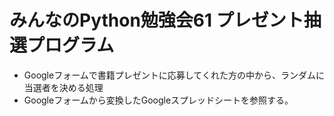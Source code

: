 # みんなのPython勉強会61 プレゼント抽選プログラム

* Googleフォームで書籍プレゼントに応募してくれた方の中から、ランダムに当選者を決める処理
* Googleフォームから変換したGoogleスプレッドシートを参照する。

